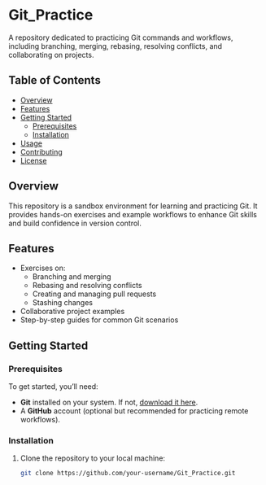 # Git_Practice

A repository dedicated to practicing Git commands and workflows, including branching, merging, rebasing, resolving conflicts, and collaborating on projects.

## Table of Contents

- [Overview](#overview)
- [Features](#features)
- [Getting Started](#getting-started)
  - [Prerequisites](#prerequisites)
  - [Installation](#installation)
- [Usage](#usage)
- [Contributing](#contributing)
- [License](#license)

## Overview

This repository is a sandbox environment for learning and practicing Git. It provides hands-on exercises and example workflows to enhance Git skills and build confidence in version control.

## Features

- Exercises on:
  - Branching and merging
  - Rebasing and resolving conflicts
  - Creating and managing pull requests
  - Stashing changes
- Collaborative project examples
- Step-by-step guides for common Git scenarios

## Getting Started

### Prerequisites

To get started, you’ll need:

- **Git** installed on your system. If not, [download it here](https://git-scm.com/downloads).
- A **GitHub** account (optional but recommended for practicing remote workflows).

### Installation

1. Clone the repository to your local machine:
   ```bash
   git clone https://github.com/your-username/Git_Practice.git
